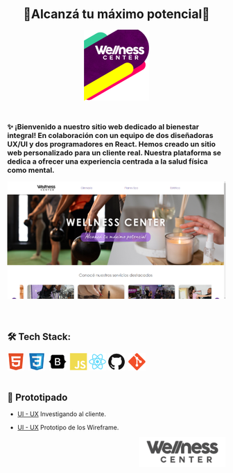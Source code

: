 <div align="center">
  <h1>💜Alcanzá tu máximo potencial💜</h1>

  
   <img width="150" style="margin-bottom: 1.5rem" src="./esquineroIzquierdo-readme.png" />
 
  

  
</div>


### ✨ ¡Bienvenido a nuestro sitio web dedicado al bienestar integral! En colaboración con un equipo de dos diseñadoras UX/UI y dos programadores en React. Hemos creado un sitio web personalizado para un cliente real. Nuestra plataforma se dedica a ofrecer una experiencia centrada a la salud física como mental.

<div align="center">
<img width="650" style="margin-bottom: 1.5rem" src="./background-readme.png" />
</div>



<br>

## :hammer_and_wrench:	**Tech Stack:**

  <div>
      <img src="https://github.com/devicons/devicon/blob/master/icons/html5/html5-plain.svg" title="HTML" alt="HTML" width="40" heigth="40"/>&nbsp;
      <img src="https://github.com/devicons/devicon/blob/master/icons/css3/css3-original.svg" title="CSS" alt="HTML" width="40" heigth="40"/>&nbsp;
      <img src="https://github.com/devicons/devicon/blob/master/icons/bootstrap/bootstrap-plain.svg" title="bootstrap" alt="bootstrap" width="40" heigth="40"/>&nbsp;
      <img src="https://github.com/devicons/devicon/blob/master/icons/javascript/javascript-plain.svg" title="JavaScript" alt="HTML" width="40" heigth="40"/>
      <img src="https://github.com/devicons/devicon/blob/master/icons/react/react-original.svg" title="JavaScript" alt="HTML" width="40" heigth="40"/>
      <img src="https://github.com/devicons/devicon/blob/master/icons/github/github-original.svg" title="GitHub" alt="HTML" width="40" heigth="40"/>&nbsp;
       <img src="https://github.com/devicons/devicon/blob/master/icons/git/git-plain.svg" title="Git" alt="HTML" width="40" heigth="40"/>
     </div>
     



<br>

## :triangular_ruler: Prototipado



* [UI - UX](https://www.figma.com/file/URRP9K1hlCs9ZKJIhA2Y6A/Proyecto-Wellness-Center?type=design&node-id=7-37&mode=design&t=WaFl8dTwfMv2QTNv-0) Investigando al cliente.

* [UI - UX](https://www.figma.com/file/URRP9K1hlCs9ZKJIhA2Y6A/Proyecto-Wellness-Center?type=design&node-id=35-2&mode=design&t=WaFl8dTwfMv2QTNv-0) Prototipo de los Wireframe.


<div align="end">


  
<img width="200" style="margin-bottom: 1.5rem" src="./LogoWellness-readme.png" />
 
  

  
</div>


